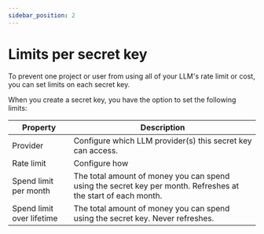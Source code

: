 ```yaml
---
sidebar_position: 2
---
```


# Limits per secret key

To prevent one project or user from using all of your LLM's rate limit or cost, you can set limits on each secret key.

When you create a secret key, you have the option to set the following limits:

| Property                  | Description                                                                                                   |
| ------------------------- | ------------------------------------------------------------------------------------------------------------- |
| Provider                  | Configure which LLM provider(s) this secret key can access.                                                   |
| Rate limit                | Configure how                                                                                                 |
| Spend limit per month     | The total amount of money you can spend using the secret key per month. Refreshes at the start of each month. |
| Spend limit over lifetime | The total amount of money you can spend using the secret key. Never refreshes.                                |
